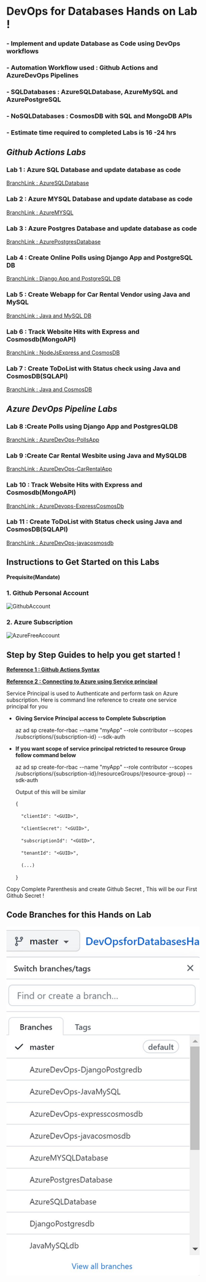# DevOps for Databases Hands on Lab !

### - Implement and update Database as Code using DevOps workflows
### - Automation Workflow used : Github Actions and AzureDevOps Pipelines
### - SQLDatabases : AzureSQLDatabase, AzureMySQL and AzurePostgreSQL 
### - NoSQLDatabases : CosmosDB with SQL and MongoDB APIs
### - Estimate time required to completed Labs is 16 -24 hrs



## *Github Actions Labs*

### Lab 1 : Azure SQL Database and update database as code
[BranchLink : AzureSQLDatabase](https://github.com/jethanivijay/DevOpsforDatabasesHandsonLab/tree/AzureSQLDatabase)

### Lab 2 : Azure MYSQL Database and update database as code
[BranchLink : AzureMYSQL](https://github.com/jethanivijay/DevOpsforDatabasesHandsonLab/tree/AzureMYSQLDatabase)

### Lab 3 : Azure Postgres Database and update database as code
[BranchLink : AzurePostgresDatabase](https://github.com/jethanivijay/DevOpsforDatabasesHandsonLab/tree/AzurePostgresDatabase)

### Lab 4  : Create Online Polls using Django App and PostgreSQL DB
[BranchLink : Django App and PostgreSQL DB](https://github.com/jethanivijay/DevOpsforDatabasesHandsonLab/tree/DjangoPostgresdb)

### Lab 5 : Create Webapp for Car Rental Vendor using Java and MySQL
[BranchLink : Java and MySQL DB ](https://github.com/jethanivijay/DevOpsforDatabasesHandsonLab/tree/JavaMySQLdb)

### Lab 6 : Track Website Hits with Express and Cosmosdb(MongoAPI)
[BranchLink : NodeJsExpress and CosmosDB ](https://github.com/jethanivijay/DevOpsforDatabasesHandsonLab/tree/expresscosmosdb)

### Lab 7 : Create ToDoList with Status check using Java and CosmosDB(SQLAPI)
[BranchLink : Java and CosmosDB ](https://github.com/jethanivijay/DevOpsforDatabasesHandsonLab/tree/javacosmosdb)

## *Azure DevOps Pipeline Labs*

### Lab 8 :Create Polls using Django App and PostgresQLDB
[BranchLink : AzureDevOps-PollsApp](https://github.com/jethanivijay/DevOpsforDatabasesHandsonLab/tree/AzureDevOps-DjangoPostgredb)

### Lab 9 :Create Car Rental Wesbite using Java and MySQLDB
[BranchLink : AzureDevOps-CarRentalApp](https://github.com/jethanivijay/DevOpsforDatabasesHandsonLab/tree/AzureDevOps-JavaMySQL)

### Lab 10 : Track Website Hits with Express and Cosmosdb(MongoAPI)
[BranchLink : AzureDevops-ExpressCosmosDb ](https://github.com/jethanivijay/DevOpsforDatabasesHandsonLab/tree/AzureDevops-expresscosmosdb)

### Lab 11 : Create ToDoList with Status check using Java and CosmosDB(SQLAPI)
[BranchLink : AzureDevOps-javacosmosdb ](https://github.com/jethanivijay/DevOpsforDatabasesHandsonLab/tree/AzureDevOps-javacosmosdb)

##  Instructions to Get Started on this Labs

**Prequisite(Mandate)**
### 1. Github Personal Account

![GithubAccount](/GithubPersonalAccount.JPG)

### 2. Azure Subscription

![AzureFreeAccount](/AzureFreeAccount.JPG)

## Step by Step Guides to help you get started ! 

[**Reference 1 : Github Actions Syntax**](https://docs.github.com/en/free-pro-team@latest/actions/reference/workflow-syntax-for-github-actions)


[**Reference 2 : Connecting to Azure using Service principal**](https://docs.microsoft.com/en-us/cli/azure/create-an-azure-service-principal-azure-cli)

Service Principal is used to Authenticate and perform task on Azure subscription.
Here is command line reference to create one service principal for you

- **Giving Service Principal access to Complete Subscription**

    az ad sp create-for-rbac --name "myApp" --role contributor --scopes /subscriptions/{subscription-id} --sdk-auth

- **If you want scope of service principal retricted to resource Group follow command below**

    az ad sp create-for-rbac --name "myApp" --role contributor --scopes /subscriptions/{subscription-id}/resourceGroups/{resource-group} --sdk-auth

    Output of this will be similar 


      {

        "clientId": "<GUID>",

        "clientSecret": "<GUID>",

        "subscriptionId": "<GUID>",

        "tenantId": "<GUID>",

        (...)

      }

Copy Complete Parenthesis and create Github Secret , This will be our First Github Secret !


## Code Branches for this Hands on Lab

![**Reference 3 : Code Branches for this Hands on Lab**](codebranches.JPG)
